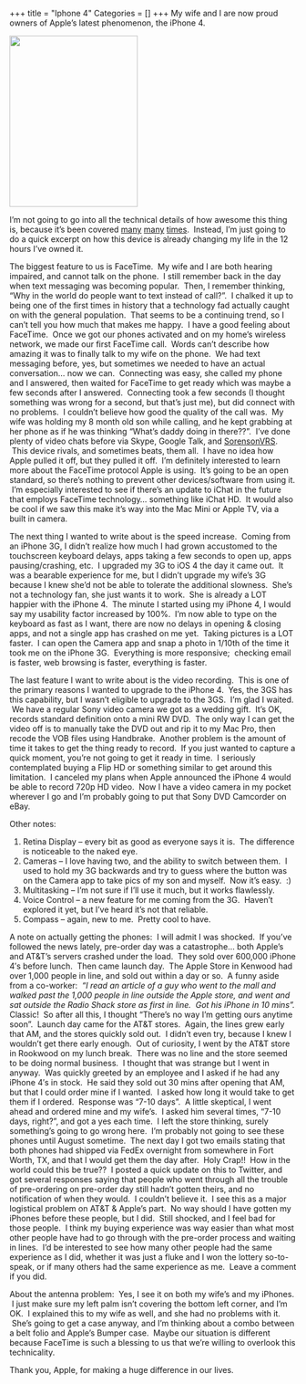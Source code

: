 +++
title = "Iphone 4"
Categories = []
+++
My wife and I are now proud owners of Apple&#8217;s latest phenomenon, the iPhone 4.

<img class="aligncenter size-medium wp-image-342" title="iPhone 4" src="http://churnd.net/wp-content/uploads/2010/07/123625435.jpg?w=225" alt="" width="225" height="300" />

I&#8217;m not going to go into all the technical details of how awesome this thing is, because it&#8217;s been covered <a href="http://www.anandtech.com/show/3794/the-iphone-4-review" target="_blank">many</a> <a href="http://arstechnica.com/apple/reviews/2010/06/iphone-4.ars" target="_blank">many</a> <a href="http://www.engadget.com/2010/06/22/iphone-4-review/" target="_blank">times</a>.  Instead, I&#8217;m just going to do a quick excerpt on how this device is already changing my life in the 12 hours I&#8217;ve owned it.

<!--more-->

The biggest feature to us is FaceTime.  My wife and I are both hearing impaired, and cannot talk on the phone.  I still remember back in the day when text messaging was becoming popular.  Then, I remember thinking, &#8220;Why in the world do people want to text instead of call?&#8221;.  I chalked it up to being one of the first times in history that a technology fad actually caught on with the general population.  That seems to be a continuing trend, so I can&#8217;t tell you how much that makes me happy.  I have a good feeling about FaceTime.  Once we got our phones activated and on my home&#8217;s wireless network, we made our first FaceTime call.  Words can&#8217;t describe how amazing it was to finally talk to my wife on the phone.  We had text messaging before, yes, but sometimes we needed to have an actual conversation&#8230; now we can.  Connecting was easy, she called my phone and I answered, then waited for FaceTime to get ready which was maybe a few seconds after I answered.  Connecting took a few seconds (I thought something was wrong for a second, but that&#8217;s just me), but did connect with no problems.  I couldn&#8217;t believe how good the quality of the call was.  My wife was holding my 8 month old son while calling, and he kept grabbing at her phone as if he was thinking &#8220;What&#8217;s daddy doing in there??&#8221;.  I&#8217;ve done plenty of video chats before via Skype, Google Talk, and <a href="http://www.sorensonvrs.com/" target="_blank">SorensonVRS</a>.  This device rivals, and sometimes beats, them all.  I have no idea how Apple pulled it off, but they pulled it off.  I&#8217;m definitely interested to learn more about the FaceTime protocol Apple is using.  It&#8217;s going to be an open standard, so there&#8217;s nothing to prevent other devices/software from using it.  I&#8217;m especially interested to see if there&#8217;s an update to iChat in the future that employs FaceTime technology&#8230; something like iChat HD.  It would also be cool if we saw this make it&#8217;s way into the Mac Mini or Apple TV, via a built in camera.

The next thing I wanted to write about is the speed increase.  Coming from an iPhone 3G, I didn&#8217;t realize how much I had grown accustomed to the touchscreen keyboard delays, apps taking a few seconds to open up, apps pausing/crashing, etc.  I upgraded my 3G to iOS 4 the day it came out.  It was a bearable experience for me, but I didn&#8217;t upgrade my wife&#8217;s 3G because I knew she&#8217;d not be able to tolerate the additional slowness.  She&#8217;s not a technology fan, she just wants it to work.  She is already a LOT happier with the iPhone 4.  The minute I started using my iPhone 4, I would say my usability factor increased by 100%.  I&#8217;m now able to type on the keyboard as fast as I want, there are now no delays in opening & closing apps, and not a single app has crashed on me yet.  Taking pictures is a LOT faster.  I can open the Camera app and snap a photo in 1/10th of the time it took me on the iPhone 3G.  Everything is more responsive;  checking email is faster, web browsing is faster, everything is faster.

The last feature I want to write about is the video recording.  This is one of the primary reasons I wanted to upgrade to the iPhone 4.  Yes, the 3GS has this capability, but I wasn&#8217;t eligible to upgrade to the 3GS.  I&#8217;m glad I waited.  We have a regular Sony video camera we got as a wedding gift.  It&#8217;s OK, records standard definition onto a mini RW DVD.  The only way I can get the video off is to manually take the DVD out and rip it to my Mac Pro, then recode the VOB files using Handbrake.  Another problem is the amount of time it takes to get the thing ready to record.  If you just wanted to capture a quick moment, you&#8217;re not going to get it ready in time.  I seriously contemplated buying a Flip HD or something similar to get around this limitation.  I canceled my plans when Apple announced the iPhone 4 would be able to record 720p HD video.  Now I have a video camera in my pocket wherever I go and I&#8217;m probably going to put that Sony DVD Camcorder on eBay.

Other notes:

1.  Retina Display &#8211; every bit as good as everyone says it is.  The difference is noticeable to the naked eye.
2.  Cameras &#8211; I love having two, and the ability to switch between them.  I used to hold my 3G backwards and try to guess where the button was on the Camera app to take pics of my son and myself.  Now it&#8217;s easy.  :)
3.  Multitasking &#8211; I&#8217;m not sure if I&#8217;ll use it much, but it works flawlessly.
4.  Voice Control &#8211; a new feature for me coming from the 3G.  Haven&#8217;t explored it yet, but I&#8217;ve heard it&#8217;s not that reliable.
5.  Compass &#8211; again, new to me.  Pretty cool to have.

A note on actually getting the phones:  I will admit I was shocked.  If you&#8217;ve followed the news lately, pre-order day was a catastrophe&#8230; both Apple&#8217;s and AT&T&#8217;s servers crashed under the load.  They sold over 600,000 iPhone 4&#8242;s before lunch.  Then came launch day.  The Apple Store in Kenwood had over 1,000 people in line, and sold out within a day or so.  A funny aside from a co-worker:  *&#8220;I read an article of a guy who went to the mall and walked past the 1,000 people in line outside the Apple store, and went and sat outside the Radio Shack store as first in line.  Got his iPhone in 10 mins&#8221;.* Classic!  So after all this, I thought &#8220;There&#8217;s no way I&#8217;m getting ours anytime soon&#8221;.  Launch day came for the AT&T stores.  Again, the lines grew early that AM, and the stores quickly sold out.  I didn&#8217;t even try, because I knew I wouldn&#8217;t get there early enough.  Out of curiosity, I went by the AT&T store in Rookwood on my lunch break.  There was no line and the store seemed to be doing normal business.  I thought that was strange but I went in anyway.  Was quickly greeted by an employee and I asked if he had any iPhone 4&#8242;s in stock.  He said they sold out 30 mins after opening that AM, but that I could order mine if I wanted.  I asked how long it would take to get them if I ordered.  Response was &#8220;7-10 days&#8221;.  A little skeptical, I went ahead and ordered mine and my wife&#8217;s.  I asked him several times, &#8220;7-10 days, right?&#8221;, and got a yes each time.  I left the store thinking, surely something&#8217;s going to go wrong here.  I&#8217;m probably not going to see these phones until August sometime.  The next day I got two emails stating that both phones had shipped via FedEx overnight from somewhere in Fort Worth, TX, and that I would get them the day after.  Holy Crap!!  How in the world could this be true??  I posted a quick update on this to Twitter, and got several responses saying that people who went through all the trouble of pre-ordering on pre-order day still hadn&#8217;t gotten theirs, and no notification of when they would.  I couldn&#8217;t believe it.  I see this as a major logistical problem on AT&T & Apple&#8217;s part.  No way should I have gotten my iPhones before these people, but I did.  Still shocked, and I feel bad for those people.  I think my buying experience was way easier than what most other people have had to go through with the pre-order process and waiting in lines.  I&#8217;d be interested to see how many other people had the same experience as I did, whether it was just a fluke and I won the lottery so-to-speak, or if many others had the same experience as me.  Leave a comment if you did.

About the antenna problem:  Yes, I see it on both my wife&#8217;s and my iPhones.  I just make sure my left palm isn&#8217;t covering the bottom left corner, and I&#8217;m OK.  I explained this to my wife as well, and she had no problems with it.  She&#8217;s going to get a case anyway, and I&#8217;m thinking about a combo between a belt folio and Apple&#8217;s Bumper case.  Maybe our situation is different because FaceTime is such a blessing to us that we&#8217;re willing to overlook this technicality.

Thank you, Apple, for making a huge difference in our lives.
